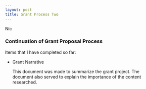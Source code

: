 ```yaml
---
layout: post
title: Grant Process Two
---
```

Nic

### Continuation of Grant Proposal Process

Items that I have completed so far:
* Grant Narrative
      
     This document was made to summarize the grant project. The document also served to explain the importance of the content researched. 
